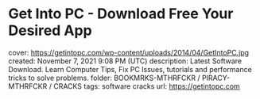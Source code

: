 # Get Into PC - Download Free Your Desired App

cover: https://getintopc.com/wp-content/uploads/2014/04/GetIntoPC.jpg
created: November 7, 2021 9:08 PM (UTC)
description: Latest Software Download. Learn Computer Tips, Fix PC Issues, tutorials and performance tricks to solve problems.
folder: BOOKMRKS-MTHRFCKR / PIRACY-MTHRFCKR / CRACKS
tags: software cracks
url: https://getintopc.com